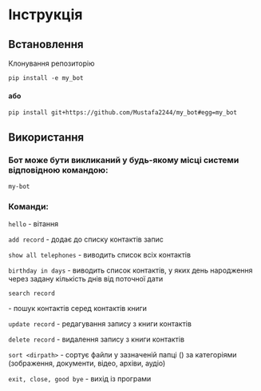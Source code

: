# Інструкція
## Встановлення
Клонування репозиторію

`pip install -e my_bot`
#### або
`pip install git+https://github.com/Mustafa2244/my_bot#egg=my_bot`
## Використання
### Бот може бути викликаний у будь-якому місці системи відповідною командою:
`my-bot`
### Команди:
`hello` - вітання

`add record` - додає до списку контактів запис

`show all telephones` - виводить список всіх контактів

`birthday in days` - виводить список контактів, у яких день народження через задану кількість днів від поточної дати

`search record` <search request> - пошук контактів серед контактів книги

`update record` - редагування запису з книги контактів

`delete record` - видалення запису з книги контактів

`sort <dirpath>` - сортує файли у зазначеній папці (<dirpath>) за категоріями (зображення, документи, відео, архіви, аудіо)

`exit, close, good bye` - вихід із програми
